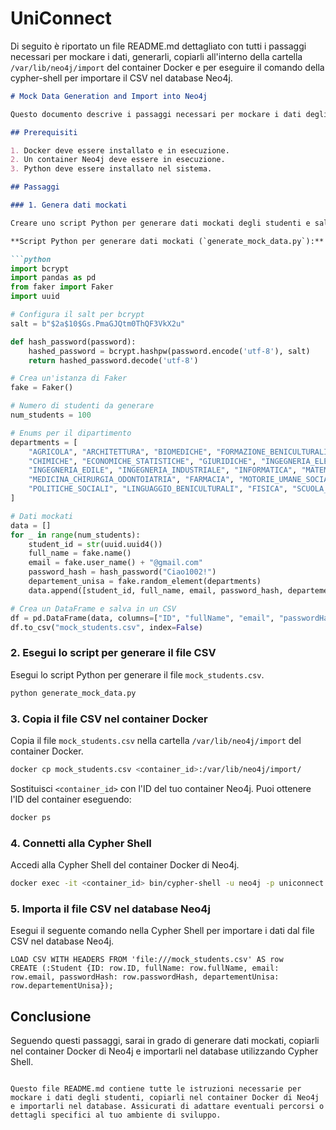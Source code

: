 # UniConnect

Di seguito è riportato un file README.md dettagliato con tutti i passaggi necessari per mockare i dati, generarli, copiarli all'interno della cartella `/var/lib/neo4j/import` del container Docker e per eseguire il comando della cypher-shell per importare il CSV nel database Neo4j.

```markdown
# Mock Data Generation and Import into Neo4j

Questo documento descrive i passaggi necessari per mockare i dati degli studenti, generarli, copiarli nella cartella `/var/lib/neo4j/import` del container Docker di Neo4j e importare i dati nel database Neo4j.

## Prerequisiti

1. Docker deve essere installato e in esecuzione.
2. Un container Neo4j deve essere in esecuzione.
3. Python deve essere installato nel sistema.

## Passaggi

### 1. Genera dati mockati

Creare uno script Python per generare dati mockati degli studenti e salvarli in un file CSV.

**Script Python per generare dati mockati (`generate_mock_data.py`):**

```python
import bcrypt
import pandas as pd
from faker import Faker
import uuid

# Configura il salt per bcrypt
salt = b"$2a$10$Gs.PmaGJQtm0ThQF3VkX2u"

def hash_password(password):
    hashed_password = bcrypt.hashpw(password.encode('utf-8'), salt)
    return hashed_password.decode('utf-8')

# Crea un'istanza di Faker
fake = Faker()

# Numero di studenti da generare
num_students = 100

# Enums per il dipartimento
departments = [
    "AGRICOLA", "ARCHITETTURA", "BIOMEDICHE", "FORMAZIONE_BENICULTURALI", 
    "CHIMICHE", "ECONOMICHE_STATISTICHE", "GIURIDICHE", "INGEGNERIA_ELETTRICA", 
    "INGEGNERIA_EDILE", "INGEGNERIA_INDUSTRIALE", "INFORMATICA", "MATEMATICA_FISICA", 
    "MEDICINA_CHIRURGIA_ODONTOIATRIA", "FARMACIA", "MOTORIE_UMANE_SOCIALI", 
    "POLITICHE_SOCIALI", "LINGUAGGIO_BENICULTURALI", "FISICA", "SCUOLA_MEDICINA"
]

# Dati mockati
data = []
for _ in range(num_students):
    student_id = str(uuid.uuid4())
    full_name = fake.name()
    email = fake.user_name() + "@gmail.com"
    password_hash = hash_password("Ciao1002!")
    departement_unisa = fake.random_element(departments)
    data.append([student_id, full_name, email, password_hash, departement_unisa])

# Crea un DataFrame e salva in un CSV
df = pd.DataFrame(data, columns=["ID", "fullName", "email", "passwordHash", "departementUnisa"])
df.to_csv("mock_students.csv", index=False)
```

### 2. Esegui lo script per generare il file CSV

Esegui lo script Python per generare il file `mock_students.csv`.

```sh
python generate_mock_data.py
```

### 3. Copia il file CSV nel container Docker

Copia il file `mock_students.csv` nella cartella `/var/lib/neo4j/import` del container Docker.

```sh
docker cp mock_students.csv <container_id>:/var/lib/neo4j/import/
```

Sostituisci `<container_id>` con l'ID del tuo container Neo4j. Puoi ottenere l'ID del container eseguendo:

```sh
docker ps
```

### 4. Connetti alla Cypher Shell

Accedi alla Cypher Shell del container Docker di Neo4j.

```sh
docker exec -it <container_id> bin/cypher-shell -u neo4j -p uniconnect
```

### 5. Importa il file CSV nel database Neo4j

Esegui il seguente comando nella Cypher Shell per importare i dati dal file CSV nel database Neo4j.

```cypher
LOAD CSV WITH HEADERS FROM 'file:///mock_students.csv' AS row
CREATE (:Student {ID: row.ID, fullName: row.fullName, email: row.email, passwordHash: row.passwordHash, departementUnisa: row.departementUnisa});
```

## Conclusione

Seguendo questi passaggi, sarai in grado di generare dati mockati, copiarli nel container Docker di Neo4j e importarli nel database utilizzando Cypher Shell.
```

Questo file README.md contiene tutte le istruzioni necessarie per mockare i dati degli studenti, copiarli nel container Docker di Neo4j e importarli nel database. Assicurati di adattare eventuali percorsi o dettagli specifici al tuo ambiente di sviluppo.